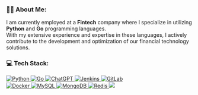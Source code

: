 ### 👨‍💻 About Me:
I am currently employed at a **Fintech** company where I specialize in utilizing **Python** and **Go** programming languages.  
With my extensive experience and expertise in these languages, I actively contribute to the development and optimization of our financial technology solutions.
### 💻 Tech Stack:
<a href="https://www.python.org" target="_blank" rel="noreferrer"> ![Python](https://img.shields.io/badge/python-3670A0?style=for-the-badge&logo=python&logoColor=ffdd54) </a>
<a href="https://golang.org" target="_blank" rel="noreferrer"> ![Go](https://img.shields.io/badge/go-%2300ADD8.svg?style=for-the-badge&logo=go&logoColor=white) </a>
<a href="https://chat.openai.com" target="_blank" rel="noreferrer"> ![ChatGPT](https://img.shields.io/badge/chatGPT-74aa9c?style=for-the-badge&logo=openai&logoColor=white) </a>
<a href="https://www.jenkins.io" target="_blank" rel="noreferrer"> ![Jenkins](https://img.shields.io/badge/jenkins-%232C5263.svg?style=for-the-badge&logo=jenkins&logoColor=white) </a>
<a href="https://gitlab.com" target="_blank" rel="noreferrer"> ![GitLab](https://img.shields.io/badge/gitlab-%23181717.svg?style=for-the-badge&logo=gitlab&logoColor=white) </a>
<br>
<a href="https://www.docker.com" target="_blank" rel="noreferrer"> ![Docker](https://img.shields.io/badge/docker-%230db7ed.svg?style=for-the-badge&logo=docker&logoColor=white) </a>
<a href="https://www.mysql.com" target="_blank" rel="noreferrer"> ![MySQL](https://img.shields.io/badge/mysql-%2300f.svg?style=for-the-badge&logo=mysql&logoColor=white) </a>
<a href="https://www.mongodb.com" target="_blank" rel="noreferrer"> ![MongoDB](https://img.shields.io/badge/MongoDB-%234ea94b.svg?style=for-the-badge&logo=mongodb&logoColor=white) </a>
<a href="https://redis.io" target="_blank" rel="noreferrer"> ![Redis](https://img.shields.io/badge/redis-%23DD0031.svg?style=for-the-badge&logo=redis&logoColor=white) </a>
![](https://quotes-github-readme.vercel.app/api?type=horizontal&theme=tokyonight)
